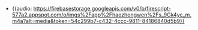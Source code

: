 - {{audio: https://firebasestorage.googleapis.com/v0/b/firescript-577a2.appspot.com/o/imgs%2Fapp%2Fhaozhongwen%2Fs_9Gk4yc_m.m4a?alt=media&token=54c299b7-c432-4ccc-9811-84186840d5b9}}
